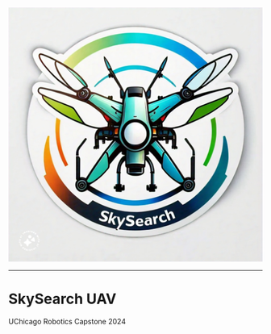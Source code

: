 <picture align="left">
  <source media="(prefers-color-scheme: dark)" srcset="https://github.com/DonutsDuncan/SkySearch_UAV/blob/main/Media/Images/SkySearchLogo3.jpeg" width="300" height="300">
  <img alt="SkySearch Logo" src="https://github.com/DonutsDuncan/SkySearch_UAV/blob/main/Media/Images/SkySearchLogo3.jpeg">
</picture>

-------------
# SkySearch UAV
UChicago Robotics Capstone 2024
